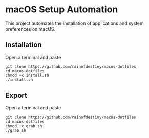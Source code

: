 # macOS Setup Automation

This project automates the installation of applications and system preferences on macOS.

## Installation
Open a terminal and paste

```shell
git clone https://github.com/rainofdestiny/macos-dotfiles
cd macos-dotfiles
chmod +x install.sh
./install.sh
```

## Export 
Open a terminal and paste

```shell
git clone https://github.com/rainofdestiny/macos-dotfiles
cd macos-dotfiles
chmod +x grab.sh
./grab.sh
```